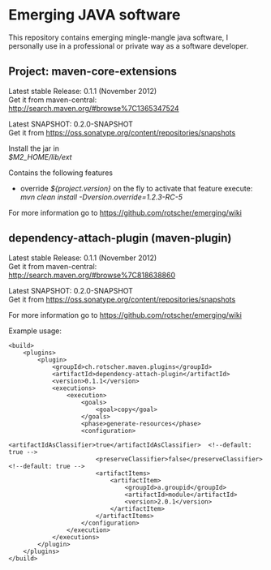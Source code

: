 Emerging JAVA software
======================

This repository contains emerging mingle-mangle java software, I personally use in a professional or private way as a software developer.

Project: maven-core-extensions
------------------------------

Latest stable Release: 0.1.1 (November 2012)  
Get it from maven-central: http://search.maven.org/#browse%7C1365347524

Latest SNAPSHOT: 0.2.0-SNAPSHOT  
Get it from https://oss.sonatype.org/content/repositories/snapshots

Install the jar in  
    _$M2_HOME/lib/ext_

Contains the following features
* override _${project.version}_ on the fly
     to activate that feature execute: 
     _mvn clean install -Dversion.override=1.2.3-RC-5_

For more information go to https://github.com/rotscher/emerging/wiki


dependency-attach-plugin (maven-plugin)
---------------------------------------

Latest stable Release: 0.1.1 (November 2012)  
Get it from maven-central: http://search.maven.org/#browse%7C818638860

Latest SNAPSHOT: 0.2.0-SNAPSHOT  
Get it from https://oss.sonatype.org/content/repositories/snapshots

For more information go to https://github.com/rotscher/emerging/wiki

Example usage:

    <build>
        <plugins>
            <plugin>
                <groupId>ch.rotscher.maven.plugins</groupId>
                <artifactId>dependency-attach-plugin</artifactId>
                <version>0.1.1</version>
                <executions>
                    <execution>
                        <goals>
                            <goal>copy</goal>
                        </goals>
                        <phase>generate-resources</phase>
                        <configuration>
                            <artifactIdAsClassifier>true</artifactIdAsClassifier>  <!--default: true -->
                            <preserveClassifier>false</preserveClassifier>         <!--default: true -->
                            <artifactItems>
                                <artifactItem>
                                    <groupId>a.groupid</groupId>
                                    <artifactId>module</artifactId>
                                    <version>2.0.1</version>
                                </artifactItem>
                            </artifactItems>
                        </configuration>
                    </execution>
                </executions>
            </plugin>
        </plugins>
    </build>
